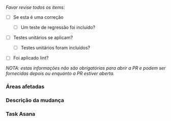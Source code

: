 _Favor revise todos os items:_

- [ ] Se esta é uma correção
  - [ ] Um teste de regressão foi incluído?
- [ ] Testes unitários se aplicam?
  - [ ] Testes unitários foram incluídos?
- [ ] Foi aplicado lint?


_NOTA: estas informações não são obrigatórias para abrir a PR e podem ser
  fornecidas depois ou enquanto a PR estiver aberta._

### Áreas afetadas

<!-- Favor fornecer principais áreas afetadas -->

### Descrição da mudança

<!-- Descrever   -->

### Task Asana

<!-- Exemplo: https://app.asana.com/ -->
